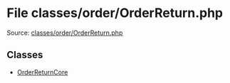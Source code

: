 File classes/order/OrderReturn.php
=========

Source: [classes/order/OrderReturn.php](https://github.com/PrestaShop/PrestaShop/blob/1.5.0.13/classes/order/OrderReturn.php)


Classes
-------

* [OrderReturnCore](class.OrderReturnCore.md)

